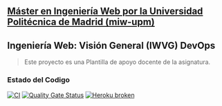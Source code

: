 ## [Máster en Ingeniería Web por la Universidad Politécnica de Madrid (miw-upm)](http://miw.etsisi.upm.es)
## Ingeniería Web: Visión General (IWVG) DevOps
> Este proyecto es una Plantilla de apoyo docente de la asignatura.


### Estado del Codigo
[![CI](https://github.com/jcmquintero/iwvg-devops-marquez-juancarlos/actions/workflows/ci.yml/badge.svg?branch=develop)](https://github.com/jcmquintero/iwvg-devops-marquez-juancarlos/actions/workflows/ci.yml)
[![Quality Gate Status](https://sonarcloud.io/api/project_badges/measure?project=iwvg-devops-marquez-juancarlos&metric=alert_status)](https://sonarcloud.io/summary/new_code?id=iwvg-devops-marquez-juancarlos)
[![Heroku broken](https://iwvg-devops-marquez-juancarlos.herokuapp.com/system/version-badge)](https://iwvg-devops-marquez-juancarlos.herokuapp.com/swagger-ui.html)
